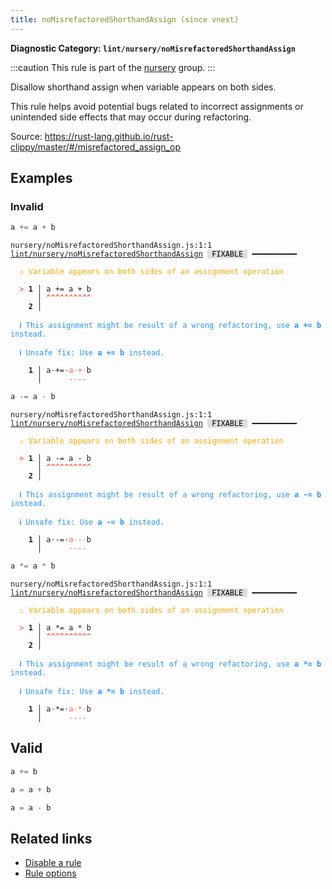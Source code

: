 ```yaml
---
title: noMisrefactoredShorthandAssign (since vnext)
---
```


**Diagnostic Category: `lint/nursery/noMisrefactoredShorthandAssign`**

:::caution
This rule is part of the [nursery](/linter/rules/#nursery) group.
:::

Disallow shorthand assign when variable appears on both sides.

This rule helps avoid potential bugs related to incorrect assignments or unintended
side effects that may occur during refactoring.

Source: https://rust-lang.github.io/rust-clippy/master/#/misrefactored_assign_op

## Examples

### Invalid

```jsx
a += a + b
```

<pre class="language-text"><code class="language-text">nursery/noMisrefactoredShorthandAssign.js:1:1 <a href="https://biomejs.dev/lint/rules/no-misrefactored-shorthand-assign">lint/nursery/noMisrefactoredShorthandAssign</a> <span style="color: #000; background-color: #ddd;"> FIXABLE </span> ━━━━━━━━━━

<strong><span style="color: Orange;">  </span></strong><strong><span style="color: Orange;">⚠</span></strong> <span style="color: Orange;">Variable appears on both sides of an assignment operation</span>
  
<strong><span style="color: Tomato;">  </span></strong><strong><span style="color: Tomato;">&gt;</span></strong> <strong>1 │ </strong>a += a + b
   <strong>   │ </strong><strong><span style="color: Tomato;">^</span></strong><strong><span style="color: Tomato;">^</span></strong><strong><span style="color: Tomato;">^</span></strong><strong><span style="color: Tomato;">^</span></strong><strong><span style="color: Tomato;">^</span></strong><strong><span style="color: Tomato;">^</span></strong><strong><span style="color: Tomato;">^</span></strong><strong><span style="color: Tomato;">^</span></strong><strong><span style="color: Tomato;">^</span></strong><strong><span style="color: Tomato;">^</span></strong>
    <strong>2 │ </strong>
  
<strong><span style="color: rgb(38, 148, 255);">  </span></strong><strong><span style="color: rgb(38, 148, 255);">ℹ</span></strong> <span style="color: rgb(38, 148, 255);">This assignment might be result of a wrong refactoring, use </span><span style="color: rgb(38, 148, 255);"><strong>a += b</strong></span><span style="color: rgb(38, 148, 255);"> instead.</span>
  
<strong><span style="color: rgb(38, 148, 255);">  </span></strong><strong><span style="color: rgb(38, 148, 255);">ℹ</span></strong> <span style="color: rgb(38, 148, 255);">Unsafe fix</span><span style="color: rgb(38, 148, 255);">: </span><span style="color: rgb(38, 148, 255);">Use </span><span style="color: rgb(38, 148, 255);"><strong>a += b</strong></span><span style="color: rgb(38, 148, 255);"> instead.</span>
  
<strong>  </strong><strong>  1 │ </strong>a<span style="opacity: 0.8;">·</span>+=<span style="opacity: 0.8;">·</span><span style="color: Tomato;">a</span><span style="opacity: 0.8;"><span style="color: Tomato;">·</span></span><span style="color: Tomato;">+</span><span style="opacity: 0.8;"><span style="color: Tomato;">·</span></span>b
<strong>  </strong><strong>    │ </strong>     <span style="color: Tomato;">-</span><span style="color: Tomato;">-</span><span style="color: Tomato;">-</span><span style="color: Tomato;">-</span> 
</code></pre>

```jsx
a -= a - b
```

<pre class="language-text"><code class="language-text">nursery/noMisrefactoredShorthandAssign.js:1:1 <a href="https://biomejs.dev/lint/rules/no-misrefactored-shorthand-assign">lint/nursery/noMisrefactoredShorthandAssign</a> <span style="color: #000; background-color: #ddd;"> FIXABLE </span> ━━━━━━━━━━

<strong><span style="color: Orange;">  </span></strong><strong><span style="color: Orange;">⚠</span></strong> <span style="color: Orange;">Variable appears on both sides of an assignment operation</span>
  
<strong><span style="color: Tomato;">  </span></strong><strong><span style="color: Tomato;">&gt;</span></strong> <strong>1 │ </strong>a -= a - b
   <strong>   │ </strong><strong><span style="color: Tomato;">^</span></strong><strong><span style="color: Tomato;">^</span></strong><strong><span style="color: Tomato;">^</span></strong><strong><span style="color: Tomato;">^</span></strong><strong><span style="color: Tomato;">^</span></strong><strong><span style="color: Tomato;">^</span></strong><strong><span style="color: Tomato;">^</span></strong><strong><span style="color: Tomato;">^</span></strong><strong><span style="color: Tomato;">^</span></strong><strong><span style="color: Tomato;">^</span></strong>
    <strong>2 │ </strong>
  
<strong><span style="color: rgb(38, 148, 255);">  </span></strong><strong><span style="color: rgb(38, 148, 255);">ℹ</span></strong> <span style="color: rgb(38, 148, 255);">This assignment might be result of a wrong refactoring, use </span><span style="color: rgb(38, 148, 255);"><strong>a -= b</strong></span><span style="color: rgb(38, 148, 255);"> instead.</span>
  
<strong><span style="color: rgb(38, 148, 255);">  </span></strong><strong><span style="color: rgb(38, 148, 255);">ℹ</span></strong> <span style="color: rgb(38, 148, 255);">Unsafe fix</span><span style="color: rgb(38, 148, 255);">: </span><span style="color: rgb(38, 148, 255);">Use </span><span style="color: rgb(38, 148, 255);"><strong>a -= b</strong></span><span style="color: rgb(38, 148, 255);"> instead.</span>
  
<strong>  </strong><strong>  1 │ </strong>a<span style="opacity: 0.8;">·</span>-=<span style="opacity: 0.8;">·</span><span style="color: Tomato;">a</span><span style="opacity: 0.8;"><span style="color: Tomato;">·</span></span><span style="color: Tomato;">-</span><span style="opacity: 0.8;"><span style="color: Tomato;">·</span></span>b
<strong>  </strong><strong>    │ </strong>     <span style="color: Tomato;">-</span><span style="color: Tomato;">-</span><span style="color: Tomato;">-</span><span style="color: Tomato;">-</span> 
</code></pre>

```jsx
a *= a * b
```

<pre class="language-text"><code class="language-text">nursery/noMisrefactoredShorthandAssign.js:1:1 <a href="https://biomejs.dev/lint/rules/no-misrefactored-shorthand-assign">lint/nursery/noMisrefactoredShorthandAssign</a> <span style="color: #000; background-color: #ddd;"> FIXABLE </span> ━━━━━━━━━━

<strong><span style="color: Orange;">  </span></strong><strong><span style="color: Orange;">⚠</span></strong> <span style="color: Orange;">Variable appears on both sides of an assignment operation</span>
  
<strong><span style="color: Tomato;">  </span></strong><strong><span style="color: Tomato;">&gt;</span></strong> <strong>1 │ </strong>a *= a * b
   <strong>   │ </strong><strong><span style="color: Tomato;">^</span></strong><strong><span style="color: Tomato;">^</span></strong><strong><span style="color: Tomato;">^</span></strong><strong><span style="color: Tomato;">^</span></strong><strong><span style="color: Tomato;">^</span></strong><strong><span style="color: Tomato;">^</span></strong><strong><span style="color: Tomato;">^</span></strong><strong><span style="color: Tomato;">^</span></strong><strong><span style="color: Tomato;">^</span></strong><strong><span style="color: Tomato;">^</span></strong>
    <strong>2 │ </strong>
  
<strong><span style="color: rgb(38, 148, 255);">  </span></strong><strong><span style="color: rgb(38, 148, 255);">ℹ</span></strong> <span style="color: rgb(38, 148, 255);">This assignment might be result of a wrong refactoring, use </span><span style="color: rgb(38, 148, 255);"><strong>a *= b</strong></span><span style="color: rgb(38, 148, 255);"> instead.</span>
  
<strong><span style="color: rgb(38, 148, 255);">  </span></strong><strong><span style="color: rgb(38, 148, 255);">ℹ</span></strong> <span style="color: rgb(38, 148, 255);">Unsafe fix</span><span style="color: rgb(38, 148, 255);">: </span><span style="color: rgb(38, 148, 255);">Use </span><span style="color: rgb(38, 148, 255);"><strong>a *= b</strong></span><span style="color: rgb(38, 148, 255);"> instead.</span>
  
<strong>  </strong><strong>  1 │ </strong>a<span style="opacity: 0.8;">·</span>*=<span style="opacity: 0.8;">·</span><span style="color: Tomato;">a</span><span style="opacity: 0.8;"><span style="color: Tomato;">·</span></span><span style="color: Tomato;">*</span><span style="opacity: 0.8;"><span style="color: Tomato;">·</span></span>b
<strong>  </strong><strong>    │ </strong>     <span style="color: Tomato;">-</span><span style="color: Tomato;">-</span><span style="color: Tomato;">-</span><span style="color: Tomato;">-</span> 
</code></pre>

## Valid

```jsx
a += b
```

```jsx
a = a + b
```

```jsx
a = a - b
```

## Related links

- [Disable a rule](/linter/#disable-a-lint-rule)
- [Rule options](/linter/#rule-options)
